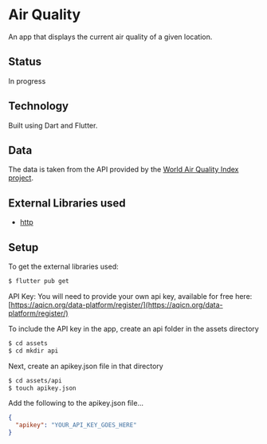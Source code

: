 # Air Quality

An app that displays the current air quality of a given location.

## Status

In progress

## Technology
Built using Dart and Flutter.

## Data

The data is taken from the API provided by the [World Air Quality Index project](https://aqicn.org/).

## External Libraries used
* [http](https://pub.dev/packages/http)

## Setup

To get the external libraries used:
````bash
$ flutter pub get
````

API Key:
You will need to provide your own api key, available for free here: [https://aqicn.org/data-platform/register/](https://aqicn.org/data-platform/register/)

To include the API key in the app, create an api folder in the assets directory
````bash
$ cd assets
$ cd mkdir api
````
Next, create an apikey.json file in that directory
````bash
$ cd assets/api
$ touch apikey.json
````
Add the following to the apikey.json file...
````json
{
  "apikey": "YOUR_API_KEY_GOES_HERE"
}
````